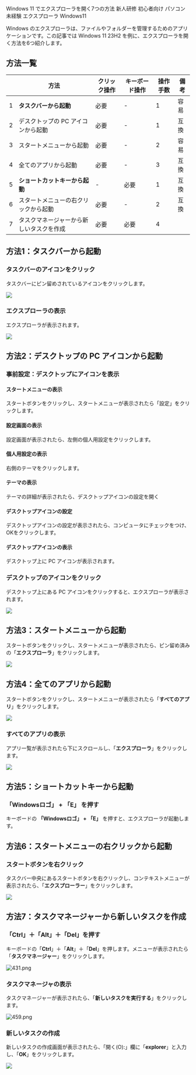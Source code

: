 Windows 11 でエクスプローラを開く7つの方法
新人研修
初心者向け
パソコン未経験
エクスプローラ
Windows11

Windows のエクスプローラは、ファイルやフォルダーを管理するためのアプリケーションです。この記事では Windows 11 23H2 を例に、エクスプローラを開く方法を6つ紹介します。

## 方法一覧

||方法|クリック操作|キーボード操作|操作手数|備考|
|---|---|---|---|---|---|
|1|**タスクバーから起動**|必要|-|1|容易|
|2|デスクトップの PC アイコンから起動|必要|-|1|互換|
|3|スタートメニューから起動|必要|-|2|容易|
|4|全てのアプリから起動|必要|-|3|互換|
|5|**ショートカットキーから起動**|-|必要|1|互換|
|6|スタートメニューの右クリックから起動|必要|-|2|互換|
|7|タスクマネージャーから新しいタスクを作成|必要|必要|4||


## 方法1：タスクバーから起動
### タスクバーのアイコンをクリック
タスクバーにピン留めされているアイコンをクリックします。

![](101.png)

### エクスプローラの表示
エクスプローラが表示されます。

![](105.png)

## 方法2：デスクトップの PC アイコンから起動
### 事前設定：デスクトップにアイコンを表示
#### スタートメニューの表示
スタートボタンをクリックし、スタートメニューが表示されたら「設定」をクリックします。

#### 設定画面の表示
設定画面が表示されたら、左側の個人用設定をクリックします。

#### 個人用設定の表示
右側のテーマをクリックします。

#### テーマの表示
テーマの詳細が表示されたら、デスクトップアイコンの設定を開く


#### デスクトップアイコンの設定
デスクトップアイコンの設定が表示されたら、コンピュータにチェックをつけ、OKをクリックします。

#### デスクトップアイコンの表示
デスクトップ上に PC アイコンが表示されます。

### デスクトップのアイコンをクリック
デスクトップ上にある PC アイコンをクリックすると、エクスプローラが表示されます。

![](313.png)

## 方法3：スタートメニューから起動
スタートボタンをクリックし、スタートメニューが表示されたら、ピン留め済みの「**エクスプローラ**」をクリックします。

![](111.png)

## 方法4：全てのアプリから起動
スタートボタンをクリックし、スタートメニューが表示されたら「**すべてのアプリ**」をクリックします。

![](111.png)

### すべてのアプリの表示
アプリ一覧が表示されたら下にスクロールし、「**エクスプローラ**」をクリックします。

![](123.png)

## 方法5：ショートカットキーから起動
### 「Windowsロゴ」 + 「E」 を押す
キーボードの **「Windowsロゴ」 + 「E」** を押すと、エクスプローラが起動します。

## 方法6：スタートメニューの右クリックから起動
### スタートボタンを右クリック
タスクバー中央にあるスタートボタンを右クリックし、コンテキストメニューが表示されたら、「**エクスプローラー**」をクリックします。

![](133.png)

## 方法7：タスクマネージャーから新しいタスクを作成
### 「Ctrl」＋「Alt」＋「Del」を押す
キーボードの「**Ctrl**」＋「**Alt**」＋「**Del**」を押します。メニューが表示されたら「**タスクマネージャー**」をクリックします。

![431.png](https://qiita-image-store.s3.ap-northeast-1.amazonaws.com/0/3160433/52393ffd-8dd6-192c-5d90-fb3627d8ee3e.png)

### タスクマネージャの表示
タスクマネージャーが表示されたら、「**新しいタスクを実行する**」をクリックします。

![459.png](https://qiita-image-store.s3.ap-northeast-1.amazonaws.com/0/3160433/060f85b2-a608-f9a7-2fdb-58feeb1d84d0.png)

### 新しいタスクの作成
新しいタスクの作成画面が表示されたら、「開く(O):」欄に「**explorer**」と入力し、「**OK**」をクリックします。

![](413.png)
